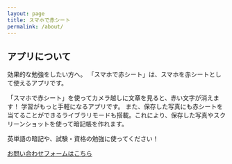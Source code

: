 ```yaml
---
layout: page
title: スマホで赤シート
permalink: /about/
---
```


## アプリについて

効果的な勉強をしたい方へ。
「スマホで赤シート」は、スマホを赤シートとして使えるアプリです。

「スマホで赤シート」を使ってカメラ越しに文章を見ると、赤い文字が消えます！
学習がもっと手軽になるアプリです。
また、保存した写真にも赤シートを当てることができるライブラリモードも搭載。これにより、保存した写真やスクリーンショットを使って暗記帳を作れます。

英単語の暗記や、試験・資格の勉強に使ってください！

<p>
<a href="https://forms.gle/oczkxG5pVGYfhMbHA">お問い合わせフォームはこちら</a>
</p>
